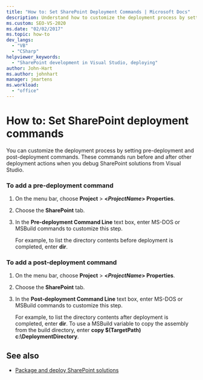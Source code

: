 ```yaml
---
title: "How to: Set SharePoint Deployment Commands | Microsoft Docs"
description: Understand how to customize the deployment process by setting SharePoint pre-deployment and post-deployment commands.
ms.custom: SEO-VS-2020
ms.date: "02/02/2017"
ms.topic: how-to
dev_langs:
  - "VB"
  - "CSharp"
helpviewer_keywords:
  - "SharePoint development in Visual Studio, deploying"
author: John-Hart
ms.author: johnhart
manager: jmartens
ms.workload:
  - "office"
---
```

# How to: Set SharePoint deployment commands
  You can customize the deployment process by setting pre-deployment and post-deployment commands. These commands run before and after other deployment actions when you debug SharePoint solutions from Visual Studio.

### To add a pre-deployment command

1. On the menu bar, choose **Project** > **\<*ProjectName*> Properties**.

2. Choose the **SharePoint** tab.

3. In the **Pre-deployment Command Line** text box, enter MS-DOS or MSBuild commands to customize this step.

     For example, to list the directory contents before deployment is completed, enter **dir**.

### To add a post-deployment command

1. On the menu bar, choose **Project** > **\<*ProjectName*> Properties**.

2. Choose the **SharePoint** tab.

3. In the **Post-deployment Command Line** text box, enter MS-DOS or MSBuild commands to customize this step.

     For example, to list the directory contents after deployment is completed, enter **dir**. To use a MSBuild variable to copy the assembly from the build directory, enter **copy $(TargetPath) c:\DeploymentDirectory**.

## See also
- [Package and deploy SharePoint solutions](../sharepoint/packaging-and-deploying-sharepoint-solutions.md)
